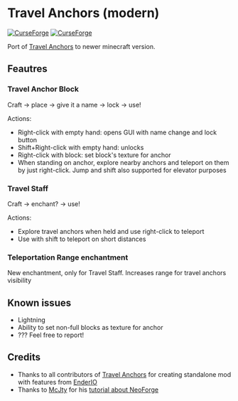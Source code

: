 
# Travel Anchors (modern)

[![CurseForge](https://cf.way2muchnoise.eu/full_1208628_downloads.svg?badge_style=for_the_badge)](https://www.curseforge.com/minecraft/mc-mods/travel-anchors-modern)
[![CurseForge](https://cf.way2muchnoise.eu/versions/MC%20version_1208628_all.svg?badge_style=for_the_badge)](https://www.curseforge.com/minecraft/mc-mods/travel-anchors-modern)

Port of [Travel Anchors](https://www.curseforge.com/minecraft/mc-mods/travel-anchors) to newer minecraft version.

## Feautres

### Travel Anchor Block
Craft -> place -> give it a name -> lock -> use!

Actions:
* Right-click with empty hand: opens GUI with name change and lock button
* Shift+Right-click with empty hand: unlocks
* Right-click with block: set block's texture for anchor
* When standing on anchor, explore nearby anchors and teleport on them by just right-click. Jump and shift also supported for elevator purposes

### Travel Staff
Craft -> enchant? -> use!

Actions:
* Explore travel anchors when held and use right-click to teleport
* Use with shift to teleport on short distances

### Teleportation Range enchantment

New enchantment, only for Travel Staff. Increases range for travel anchors visibility

## Known issues
* Lightning
* Ability to set non-full blocks as texture for anchor
* ??? Feel free to report!

## Credits

* Thanks to all contributors of [Travel Anchors](https://github.com/castcrafter/travel_anchors) for creating standalone mod with features from [EnderIO](https://github.com/Team-EnderIO/EnderIO)
* Thanks to [McJty](https://github.com/mcjtymods) for his [tutorial about NeoForge](https://www.mcjty.eu/docs/1.20.4_neo/ep1) 